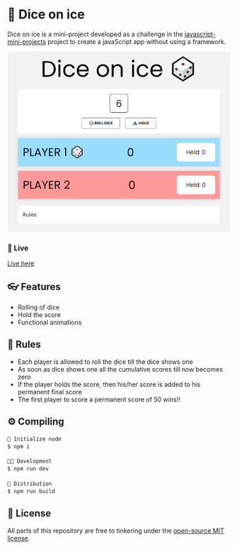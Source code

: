 # 🎲 Dice on ice
Dice on ice is a mini-project developed as a challenge in the [javascript-mini-projects](https://github.com/thinkswell/javascript-mini-projects) project to create a javaScript app without using a framework.

![Screenshot of the project](dicegame.png)

### 🚀 Live

[Live here](https://dice-rolling-game.vercel.app/)

## 👓 Features

- Rolling of dice
- Hold the score
- Functional animations

## 📜 Rules
- Each player is allowed to roll the dice till the dice shows one
- As soon as dice shows one all the cumulative scores till now becomes zero
- If the player holds the score, then his/her score is added to his permanent final score
- The first player to score a permanent score of 50 wins!!

## ⚙️ Compiling

```bash
🚀 Initialize node 
$ npm i

👨‍💻 Development
$ npm run dev

📯 Distribution
$ npm run build 
```

## 🎫 License

All parts of this repository are free to tinkering under the [open-source MIT license](https://github.com/MLousdal/webTemplate/blob/main/LICENSE).
